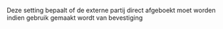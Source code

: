 Deze setting bepaalt of de externe partij direct afgeboekt moet worden indien gebruik gemaakt wordt van bevestiging